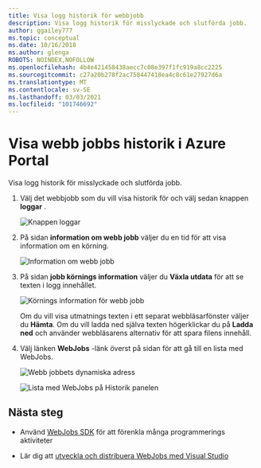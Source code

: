 ```yaml
---
title: Visa logg historik för webbjobb
description: Visa logg historik för misslyckade och slutförda jobb.
author: ggailey777
ms.topic: conceptual
ms.date: 10/16/2018
ms.author: glenga
ROBOTS: NOINDEX,NOFOLLOW
ms.openlocfilehash: 4b4e421458438aecc7c08e397f1fc919a8cc2225
ms.sourcegitcommit: c27a20b278f2ac758447418ea4c8c61e27927d6a
ms.translationtype: MT
ms.contentlocale: sv-SE
ms.lasthandoff: 03/03/2021
ms.locfileid: "101746692"
---
```

# <a name="view-webjob-history-in-the-azure-portal"></a>Visa webb jobbs historik i Azure Portal

Visa logg historik för misslyckade och slutförda jobb.

1. Välj det webbjobb som du vill visa historik för och välj sedan knappen **loggar** .

    ![Knappen loggar](./media/web-sites-create-web-jobs/wjbladelogslink.png)

1. På sidan **information om webb jobb** väljer du en tid för att visa information om en körning.

    ![Information om webb jobb](./media/web-sites-create-web-jobs/webjobdetails.png)

1. På sidan **jobb körnings information** väljer du **Växla utdata** för att se texten i logg innehållet.

    ![Körnings information för webb jobb](./media/web-sites-create-web-jobs/webjobrundetails.png)

    Om du vill visa utmatnings texten i ett separat webbläsarfönster väljer du **Hämta**. Om du vill ladda ned själva texten högerklickar du på **Ladda ned** och använder webbläsarens alternativ för att spara filens innehåll.

1. Välj länken **WebJobs** -länk överst på sidan för att gå till en lista med WebJobs.

    ![Webb jobbets dynamiska adress](./media/web-sites-create-web-jobs/breadcrumb.png)

    ![Lista med WebJobs på Historik panelen](./media/web-sites-create-web-jobs/webjobslist.png)

## <a name="next-steps"></a>Nästa steg

* Använd [WebJobs SDK](https://github.com/Azure/azure-webjobs-sdk/wiki) för att förenkla många programmerings aktiviteter

* Lär dig att [utveckla och distribuera WebJobs med Visual Studio](webjobs-dotnet-deploy-vs.md)